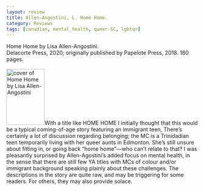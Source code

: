 ```yaml
---
layout: review
title: Allen-Angostini, L. Home Home.
category: Reviews
tags: [canadian, mental_health, queer-SC, lgbtq+]
---
```

<span class="title">Home Home</span> by Lisa Allen-Angostini.<br>
<span class="publisher">Delacorte Press, 2020; originally published by Papelote Press, 2018. 160 pages.</span><br><br>
<span class="book1"><img src="https://images2.penguinrandomhouse.com/cover/9781984893611" width="100" height="147" alt="cover of Home Home by Lisa Allen-Angostini"></span>With a title like HOME HOME I initially thought that this would be a typical coming-of-age story featuring an immigrant teen, There’s certainly a lot of discussion regarding belonging; the MC is a Trinidadian teen temporarily living with her queer aunts in Edmonton. She’s still unsure about fitting in, or going back “home home”—who can’t relate to that? I was pleasantly surprised by Allen-Agostini’s added focus on mental health, in the sense that there are still few YA titles with MCs of colour and/or immigrant background speaking plainly about these challenges. The descriptions in the story are quite raw, and may be triggering for some readers. For others, they may also provide solace.
